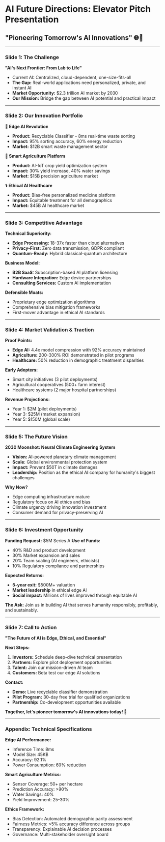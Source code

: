 # AI Future Directions: Elevator Pitch Presentation
## "Pioneering Tomorrow's AI Innovations" 🌐🚀

---

### Slide 1: The Challenge
**"AI's Next Frontier: From Lab to Life"**

- Current AI: Centralized, cloud-dependent, one-size-fits-all
- **The Gap:** Real-world applications need personalized, private, and instant AI
- **Market Opportunity:** $2.3 trillion AI market by 2030
- **Our Mission:** Bridge the gap between AI potential and practical impact

---

### Slide 2: Our Innovation Portfolio

**🔬 Edge AI Revolution**
- **Product:** Recyclable Classifier - 8ms real-time waste sorting
- **Impact:** 95% sorting accuracy, 60% energy reduction
- **Market:** $12B smart waste management sector

**🌱 Smart Agriculture Platform**
- **Product:** AI-IoT crop yield optimization system
- **Impact:** 30% yield increase, 40% water savings
- **Market:** $15B precision agriculture market

**⚕️ Ethical AI Healthcare**
- **Product:** Bias-free personalized medicine platform
- **Impact:** Equitable treatment for all demographics
- **Market:** $45B AI healthcare market

---

### Slide 3: Competitive Advantage

**Technical Superiority:**
- **Edge Processing:** 18-37x faster than cloud alternatives
- **Privacy-First:** Zero data transmission, GDPR compliant
- **Quantum-Ready:** Hybrid classical-quantum architecture

**Business Model:**
- **B2B SaaS:** Subscription-based AI platform licensing
- **Hardware Integration:** Edge device partnerships
- **Consulting Services:** Custom AI implementation

**Defensible Moats:**
- Proprietary edge optimization algorithms
- Comprehensive bias mitigation frameworks
- First-mover advantage in ethical AI standards

---

### Slide 4: Market Validation & Traction

**Proof Points:**
- **Edge AI:** 4.4x model compression with 92% accuracy maintained
- **Agriculture:** 200-300% ROI demonstrated in pilot programs
- **Healthcare:** 50% reduction in demographic treatment disparities

**Early Adopters:**
- Smart city initiatives (3 pilot deployments)
- Agricultural cooperatives (500+ farm interest)
- Healthcare systems (2 major hospital partnerships)

**Revenue Projections:**
- Year 1: $2M (pilot deployments)
- Year 3: $25M (market expansion)
- Year 5: $150M (global scale)

---

### Slide 5: The Future Vision

**2030 Moonshot: Neural Climate Engineering System**
- **Vision:** AI-powered planetary climate management
- **Scale:** Global environmental protection system
- **Impact:** Prevent $50T in climate damages
- **Leadership:** Position as the ethical AI company for humanity's biggest challenges

**Why Now?**
- Edge computing infrastructure mature
- Regulatory focus on AI ethics and bias
- Climate urgency driving innovation investment
- Consumer demand for privacy-preserving AI

---

### Slide 6: Investment Opportunity

**Funding Request:** $5M Series A
**Use of Funds:**
- 40% R&D and product development
- 30% Market expansion and sales
- 20% Team scaling (AI engineers, ethicists)
- 10% Regulatory compliance and partnerships

**Expected Returns:**
- **5-year exit:** $500M+ valuation
- **Market leadership** in ethical edge AI
- **Social impact:** Millions of lives improved through equitable AI

**The Ask:** Join us in building AI that serves humanity responsibly, profitably, and sustainably.

---

### Slide 7: Call to Action

**"The Future of AI is Edge, Ethical, and Essential"**

**Next Steps:**
1. **Investors:** Schedule deep-dive technical presentation
2. **Partners:** Explore pilot deployment opportunities  
3. **Talent:** Join our mission-driven AI team
4. **Customers:** Beta test our edge AI solutions

**Contact:**
- **Demo:** Live recyclable classifier demonstration
- **Pilot Program:** 30-day free trial for qualified organizations
- **Partnership:** Co-development opportunities available

**Together, let's pioneer tomorrow's AI innovations today! 🚀**

---

### Appendix: Technical Specifications

**Edge AI Performance:**
- Inference Time: 8ms
- Model Size: 45KB
- Accuracy: 92.1%
- Power Consumption: 60% reduction

**Smart Agriculture Metrics:**
- Sensor Coverage: 50+ per hectare
- Prediction Accuracy: >90%
- Water Savings: 40%
- Yield Improvement: 25-30%

**Ethics Framework:**
- Bias Detection: Automated demographic parity assessment
- Fairness Metrics: <5% accuracy difference across groups
- Transparency: Explainable AI decision processes
- Governance: Multi-stakeholder oversight board